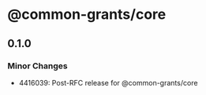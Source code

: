 # @common-grants/core

## 0.1.0

### Minor Changes

- 4416039: Post-RFC release for @common-grants/core
